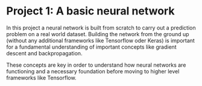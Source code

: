 # Project 1: A basic neural network

In this project a neural network is built from scratch to carry out a prediction problem on a real world dataset. 
Building the network from the ground up (without any additional frameworks like Tensorflow oder Keras) is important for 
a fundamental understanding of important concepts like gradient descent and backpropagation.

These concepts are key in order to understand how neural networks are functioning and a necessary foundation before moving to 
higher level frameworks like Tensorflow.

